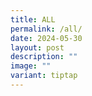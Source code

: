 ```yaml
---
title: ALL
permalink: /all/
date: 2024-05-30
layout: post
description: ""
image: ""
variant: tiptap
---
```

